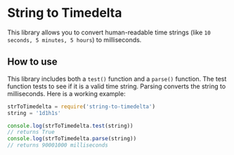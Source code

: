 # String to Timedelta

This library allows you to convert human-readable time strings (like `10 seconds, 5 minutes, 5 hours`) to milliseconds.

## How to use

This library includes both a `test()` function and a `parse()` function. The test function tests to see if it is a valid time string. Parsing converts the string to milliseconds. Here is a working example:

```javascript
strToTimedelta = require('string-to-timedelta')
string = '1d1h1s'

console.log(strToTimedelta.test(string))
// returns True
console.log(strToTimedelta.parse(string))
// returns 90001000 milliseconds
```